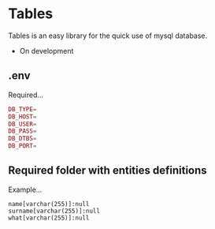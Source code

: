 # Tables
Tables is an easy library for the quick use of mysql database.
<!---->
- On development

## .env
Required...
``` php
DB_TYPE=
DB_HOST=
DB_USER=
DB_PASS=
DB_DTBS=
DB_PORT=
```

## Required folder with entities definitions
Example...
```
name[varchar(255)]:null
surname[varchar(255)]:null
what[varchar(255)]:null
```